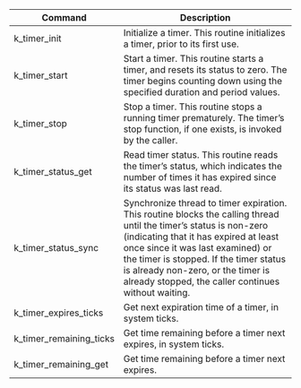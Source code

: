 | Command | Description |
| --- | --- |
| k_timer_init | Initialize a timer. This routine initializes a timer, prior to its first use. |
| k_timer_start | Start a timer. This routine starts a timer, and resets its status to zero. The timer begins counting down using the specified duration and period values. |
| k_timer_stop | Stop a timer. This routine stops a running timer prematurely. The timer’s stop function, if one exists, is invoked by the caller. |
| k_timer_status_get | Read timer status. This routine reads the timer’s status, which indicates the number of times it has expired since its status was last read. |
| k_timer_status_sync | Synchronize thread to timer expiration. This routine blocks the calling thread until the timer’s status is non-zero (indicating that it has expired at least once since it was last examined) or the timer is stopped. If the timer status is already non-zero, or the timer is already stopped, the caller continues without waiting. |
| k_timer_expires_ticks | Get next expiration time of a timer, in system ticks. |
| k_timer_remaining_ticks | Get time remaining before a timer next expires, in system ticks.  |
| k_timer_remaining_get | Get time remaining before a timer next expires. |
